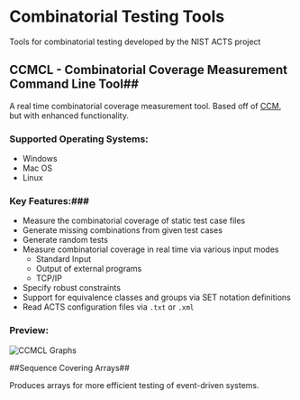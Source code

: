 # Combinatorial Testing Tools #
Tools for combinatorial testing developed by the NIST ACTS project

## CCMCL - Combinatorial Coverage Measurement Command Line Tool##
A real time combinatorial coverage measurement tool. Based off of [CCM](http://csrc.nist.gov/groups/SNS/acts/download_tools.html#measure), but with enhanced functionality. 

### Supported Operating Systems: ###

- Windows
- Mac OS
- Linux

### Key Features:###

- Measure the combinatorial coverage of static test case files
- Generate missing combinations from given test cases
- Generate random tests
- Measure combinatorial coverage in real time via various input modes
  - Standard Input
  - Output of external programs
  - TCP/IP 
- Specify robust constraints
- Support for equivalence classes and groups via SET notation definitions
- Read ACTS configuration files via `.txt` or `.xml` 


### Preview: ###
![CCMCL Graphs](/Images/ccmcl_graphs.png)

##Sequence Covering Arrays##

Produces arrays for more efficient testing of event-driven systems.
